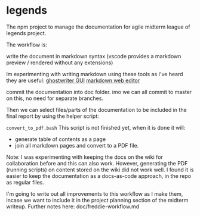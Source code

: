 # legends

The npm project to manage the documentation for agile midterm league of legends project.

The workflow is:

write the document in markdown syntax (vscode provides a markdown preview / rendered without any extensions)

Im experimenting with writing markdown using these tools as I've heard they are useful:
[ghostwriter GUI](https://ghostwriter.kde.org/)
[markdown web editor](https://dillinger.io/)

commit the documentation into doc folder. imo we can all commit to master on this, no need for separate branches.

Then we can select files/parts of the documentation to be included in the final report by using the helper script:

`convert_to_pdf.bash`
This script is not finished yet, when it is done it will:

- generate table of contents as a page
- join all markdown pages and convert to a PDF file.

Note: I was experimenting with keeping the docs on the wiki for collaboration before and this can also work.
However, generating the PDF (running scripts) on content stored on the wiki did not work well.
I found it is easier to keep the documentation as a docs-as-code approach, in the repo as regular files.

I'm going to write out all improvements to this workflow as I make them, incase we want to include it in the project planning section of the midterm writeup.
Further notes here: doc/freddie-workflow.md
